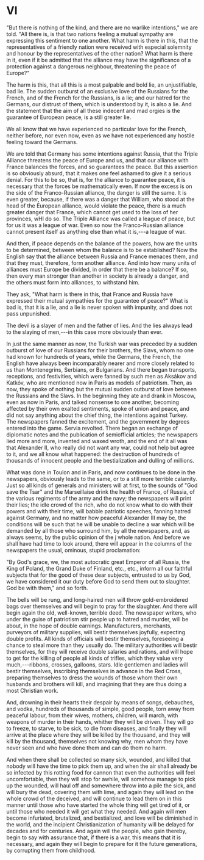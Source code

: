 # VI

"But there is nothing of the kind, and there are no warlike intentions," we are told. "All there is, is that two nations feeling a mutual sympathy are expressing this sentiment to one another. What harm is there in this, that the representatives of a friendly nation were received with especial solemnity and honour by the representatives of the other nation? What harm is there in it, even if it be admitted that the alliance may have the significance of a protection against a dangerous neighbour, threatening the peace of Europe?"

The harm is this, that all this is a most palpable and bold lie, an unjustifiable, bad lie. The sudden outburst of an exclusive love of the Russians for the French, and of the French for the Russians, is a lie; and our hatred for the Germans, our distrust of them, which is understood by it, is also a lie. And the statement that the aim of all these indecent and mad orgies is the guarantee of European peace, is a still greater lie.

We all know that we have experienced no particular love for the French, neither before, nor even now, even as we have not experienced any hostile feeling toward the Germans.

We are told that Germany has some intentions against Russia, that the Triple Alliance threatens the peace of Europe and us, and that our alliance with France balances the forces, and so guarantees the peace. But this assertion is so obviously absurd, that it makes one feel ashamed to give it a serious denial. For this to be so, that is, for the alliance to guarantee peace, it is necessary that the forces be mathematically even. If now the excess is on the side of the Franco-Russian alliance, the danger is still the same. It is even greater, because, if there was a danger that William, who stood at the head of the European alliance, would violate the peace, there is a much greater danger that France, which cannot get used to the loss of her provinces, wHl do so. The Triple Alliance was called a league of peace, but for us it was a league of war. Even so now the Franco-Russian alliance cannot present itself as anything else than what it is,---a league of war.

And then, if peace depends on the balance of the powers, how are the units to be determined, between whom the balance is to be established? Now the English say that the alliance between Russia and France menaces them, and that they must, therefore, form another alliance. And into how many units of alliances must Europe be divided, in order that there be a balance? If so, then every man stronger than another in society is already a danger, and the others must form into alliances, to withstand him.

They ask, "What harm is there in this, that France and Russia have expressed their mutual sympathies for the guarantee of peace?" What is bad is, that it is a lie, and a lie is never spoken with impunity, and does not pass unpunished.

The devil is a slayer of men and the father of lies. And the lies always lead to the slaying of men,---in this case more obviously than ever.

In just the same manner as now, the Turkish war was preceded by a sudden outburst of love of our Russians for their brothers, the Slavs, whom no one had known for hundreds of years, while the Germans, the French, the English have always been incomparably nearer and more closely related to us than Montenegrins, Serbians, or Bulgarians. And there began transports, receptions, and festivities, which were fanned by such men as Aksákov and Katkóv, who are mentioned now in Paris as models of patriotism. Then, as now, they spoke of nothing but the mutual sudden outburst of love between the Russians and the Slavs. In the beginning they ate and drank in Moscow, even as now in Paris, and talked nonsense to one another, becoming affected by their own exalted sentiments, spoke of union and peace, and did not say anything about the chief thing, the intentions against Turkey. The newspapers fanned the excitement, and the government by degrees entered into the game. Servia revolted. There began an exchange of diplomatic notes and the publication of semiofficial articles; the newspapers lied more and more, invented and waxed wroth, and the end of it all was that Alexander II, who really did not want any war, could not help but agree to it, and we all know what happened: the destruction of hundreds of thousands of innocent people and the bestialization and dulling of millions.

What was done in Toulon and in Paris, and now continues to be done in the newspapers, obviously leads to the same, or to a still more terrible calamity. Just so all kinds of generals and ministers will at first, to the sounds of "God save the Tsar" and the Marseillaise drink the health of France, of Russia, of the various regiments of the army and the navy; the newspapers will print their lies; the idle crowd of the rich, who do not know what to do with their powers and with their time, will babble patriotic speeches, fanning hatred against Germany, and no matter how peaceful Alexander III may be, the conditions will be such that he will be unable to decline a war which will be demanded by all those who surround him, by all the newspapers, and, as always seems, by the public opinion of the j whole nation. And before we shall have had time to look around, there will appear in the columns of the newspapers the usual, ominous, stupid proclamation:

"By God's grace, we, the most autocratic great Emperor of all Russia, the King of Poland, the Grand Duke of Finland, etc., etc., inform all our faithful subjects that for the good of these dear subjects, entrusted to us by God, we have considered it our duty before God to send them out to slaughter. God be with them," and so forth.

The bells will be rung, and long-haired men will throw gold-embroidered bags over themselves and will begin to pray for the slaughter. And there will begin again the old, well-known, terrible deed. The newspaper writers, who under the guise of patriotism stir people up to hatred and murder, will be about, in the hope of double earnings. Manufacturers, merchants, purveyors of military supplies, will bestir themselves joyfully, expecting double profits. All kinds of officials will bestir themselves, foreseeing a chance to steal more than they usually do. The military authorities will bestir themselves, for they will receive double salaries and rations, and will hope to get for the killing of people all kinds of trifles, which they value very much,---ribbons, crosses, galloons, stars. Idle gentlemen and ladies will bestir themselves, inscribing themselves in advance in the Red Cross, preparing themselves to dress the wounds of those whom their own husbands and brothers will kill, and imagining that they are thus doing a most Christian work.

And, drowning in their hearts their despair by means of songs, debauches, and vodka, hundreds of thousands of simple, good people, torn away from peaceful labour, from their wives, mothers, children, will march, with weapons of murder in their hands, whither they will be driven. They will go to freeze, to starve, to be sick, to die from diseases, and finally they will arrive at the place where they will be killed by the thousand, and they will kill by the thousand, themselves not knowing why, men whom they have never seen and who have done them and can do them no harm.

And when there shall be collected so many sick, wounded, and killed that nobody will have the time to pick them up, and when the air shall already be so infected by this rotting food for cannon that even the authorities will feel uncomfortable, then they will stop for awhile, will somehow manage to pick up the wounded, will haul off and somewhere throw into a pile the sick, and will bury the dead, covering them with lime, and again they will lead on the whole crowd of the deceived, and will continue to lead them on in this manner until those who have started the whole thing will get tired of it, or until those who needed it will get what they needed. And again will men become infuriated, brutalized, and bestialized, and love will be diminished in the world, and the incipient Christianization of humanity will be delayed for decades and for centuries. And again will the people, who gain thereby, begin to say with assurance that, if there is a war, this means that it is necessary, and again they will begin to prepare for it the future generations, by corrupting them from childhood.
